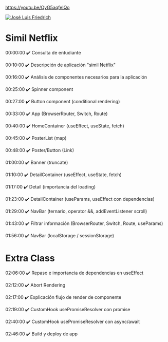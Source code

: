 
https://youtu.be/OyG5aqfeIQo

[![José Luis Friedrich](https://img.youtube.com/vi/OyG5aqfeIQo/0.jpg)](https://youtu.be/OyG5aqfeIQo)

# Simil Netflix

00:00:00 ✔️ Consulta de entudiante

00:10:00 ✔️ Descripción de aplicación "simil Netflix"

00:16:00 ✔️ Análisis de componentes necesarios para la aplicación

00:25:00 ✔️ Spinner component

00:27:00 ✔️ Button component (conditional rendering)

00:33:00 ✔️ App (BrowserRouter, Switch, Route)

00:40:00 ✔️ HomeContainer (useEffect, useState, fetch)

00:45:00 ✔️ PosterList (map)

00:48:00 ✔️ Poster/Button (Link)

01:00:00 ✔️ Banner (truncate)

01:10:00 ✔️ DetailContainer (useEffect, useState, fetch)

01:17:00 ✔️ Detail (importancia del loading)

01:23:00 ✔️ DetailContainer (useParams, useEffect con dependencias)

01:29:00 ✔️ NavBar (ternario, operator &&, addEventListener scroll)

01:43:00 ✔️ Filtrar información (BrowserRouter, Switch, Route, useParams)

01:56:00 ✔️ NavBar (localStorage / sessionStorage)

# Extra Class

02:06:00 ✔️ Repaso e importancia de dependencias en useEffect

02:12:00 ✔️ Abort Rendering

02:17:00 ✔️ Explicación flujo de render de componente

02:19:00 ✔️ CustomHook usePromiseResolver con promise

02:40:00 ✔️ CustomHook usePromiseResolver con async/await

02:46:00 ✔️ Build y deploy de app

